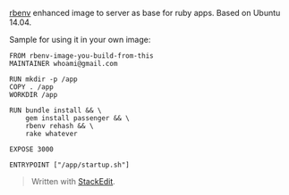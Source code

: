 [rbenv](https://github.com/sstephenson/rbenv) enhanced image to server as base for ruby apps. Based on Ubuntu 14.04.

Sample for using it in your own image:

```
FROM rbenv-image-you-build-from-this
MAINTAINER whoami@gmail.com

RUN mkdir -p /app
COPY . /app
WORKDIR /app

RUN bundle install && \
    gem install passenger && \
    rbenv rehash && \
    rake whatever

EXPOSE 3000

ENTRYPOINT ["/app/startup.sh"]
```

> Written with [StackEdit](https://stackedit.io/).
